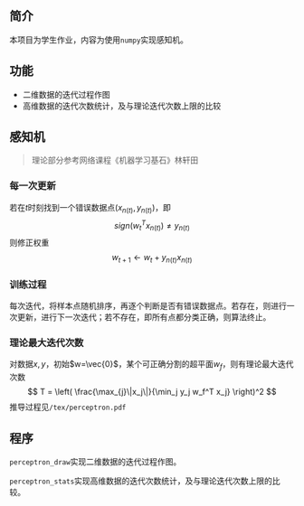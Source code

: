 ## 简介

本项目为学生作业，内容为使用`numpy`实现感知机。

## 功能

- 二维数据的迭代过程作图
- 高维数据的迭代次数统计，及与理论迭代次数上限的比较

## 感知机

> 理论部分参考网络课程《机器学习基石》林轩田

### 每一次更新

若在$t$时刻找到一个错误数据点$(x_{n(t)},y_{n(t)})$，即
$$
sign(w_t^T x_{n(t)})\not= y_{n(t)}
$$
则修正权重
$$
w_{t+1}\leftarrow w_t + y_{n(t)}x_{n(t)}
$$

### 训练过程

每次迭代，将样本点随机排序，再逐个判断是否有错误数据点。若存在，则进行一次更新，进行下一次迭代；若不存在，即所有点都分类正确，则算法终止。

### 理论最大迭代次数

对数据$x,y$，初始$w=\vec{0}$，某个可正确分割的超平面$w_f$，则有理论最大迭代次数
$$
T = \left( \frac{\max_{j}\|x_j\|}{\min_j y_j w_f^T x_j} \right)^2
$$
推导过程见`/tex/perceptron.pdf`

## 程序

`perceptron_draw`实现二维数据的迭代过程作图。

`perceptron_stats`实现高维数据的迭代次数统计，及与理论迭代次数上限的比较。

